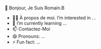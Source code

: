 👋 Bonjour, Je Suis Romain.B
- 👨‍💻 À propos de moi.
 I’m interested in ...
- 🌱 I’m currently learning ...
- 📫 Contactez-Moi
- 😄 Pronouns: ...
- ⚡ Fun fact: ...





